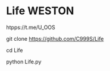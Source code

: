 # Life WESTON

htpps://t.me/U_OOS

git clone https://github.com/C999S/Life

cd Life

python Life.py
